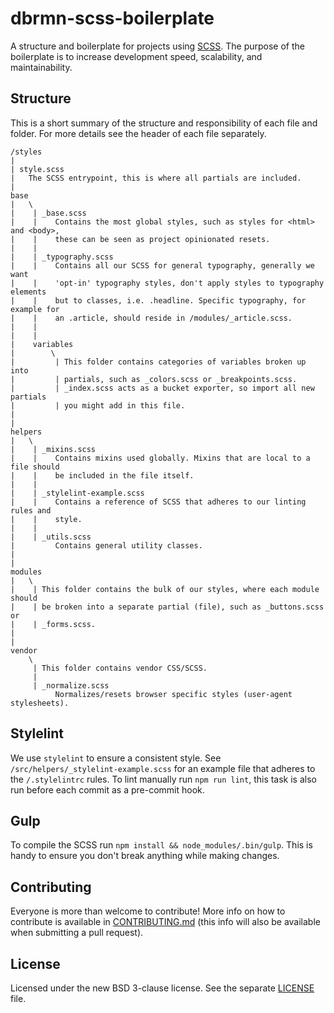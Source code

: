 # dbrmn-scss-boilerplate

A structure and boilerplate for projects using [SCSS](http://sass-lang.com/).
The purpose of the boilerplate is to increase development speed, scalability,
and maintainability.

## Structure
This is a short summary of the structure and responsibility of each file and
folder. For more details see the header of each file separately.

```
/styles
|
| style.scss
|   The SCSS entrypoint, this is where all partials are included.
|
base
|   \
|    | _base.scss
|    |    Contains the most global styles, such as styles for <html> and <body>,
|    |    these can be seen as project opinionated resets.
|    |
|    | _typography.scss
|    |    Contains all our SCSS for general typography, generally we want
|    |    'opt-in' typography styles, don't apply styles to typography elements
|    |    but to classes, i.e. .headline. Specific typography, for example for
|    |    an .article, should reside in /modules/_article.scss.
|    |
|    |
|    variables
|        \
|         | This folder contains categories of variables broken up into
|         | partials, such as _colors.scss or _breakpoints.scss.
|         | _index.scss acts as a bucket exporter, so import all new partials
|         | you might add in this file.
|
|
helpers
|   \
|    | _mixins.scss
|    |    Contains mixins used globally. Mixins that are local to a file should
|    |    be included in the file itself.
|    |
|    | _stylelint-example.scss
|    |    Contains a reference of SCSS that adheres to our linting rules and
|    |    style.
|    |
|    | _utils.scss
|         Contains general utility classes.
|
|
modules
|   \
|    | This folder contains the bulk of our styles, where each module should
|    | be broken into a separate partial (file), such as _buttons.scss or
|    | _forms.scss.
|
|
vendor
    \
     | This folder contains vendor CSS/SCSS.
     |
     | _normalize.scss
          Normalizes/resets browser specific styles (user-agent stylesheets).

```

## Stylelint
We use `stylelint` to ensure a consistent style. See
`/src/helpers/_stylelint-example.scss` for an example file that adheres to the
`/.stylelintrc` rules. To lint manually run `npm run lint`, this task is also
run before each commit as a pre-commit hook.

## Gulp
To compile the SCSS run `npm install && node_modules/.bin/gulp`. This is handy to ensure you don't
break anything while making changes.

## Contributing
Everyone is more than welcome to contribute! More info on how to contribute is
available in [CONTRIBUTING.md](CONTRIBUTING.md) (this info will also be
available when submitting a pull request).

## License
Licensed under the new BSD 3-clause license. See the separate [LICENSE](LICENSE)
file.

